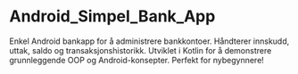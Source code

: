 # Android_Simpel_Bank_App
Enkel Android bankapp for å administrere bankkontoer. Håndterer innskudd, uttak, saldo og transaksjonshistorikk. Utviklet i Kotlin for å demonstrere grunnleggende OOP og Android-konsepter. Perfekt for nybegynnere!

